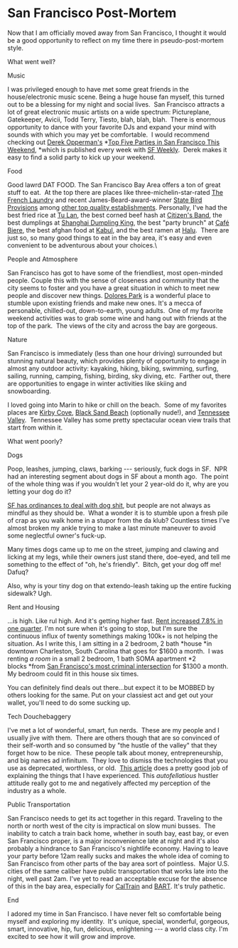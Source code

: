 <!--
slug: san-francisco-post-mortem
date: Mon Sep 16 2013 09:31:00 GMT-0700 (Pacific Daylight Time)
tags: san francisco, bay area, caltrain, bart, muni, marin, food, dogs, tech, douchebags
title: San Francisco Post-Mortem
id: 61414540008
link: http://blog.mhgbrown.is/post/61414540008/san-francisco-post-mortem
raw: {"type":"text","blog_name":"mhgbrown-writing","blog":{"name":"mhgbrown-writing","title":"","description":"","url":"http://blog.mhgbrown.is/","uuid":"t:ePEJSJNMnTiNT1c2s-GWmw","updated":1455741575},"id":61414540008,"post_url":"http://blog.mhgbrown.is/post/61414540008/san-francisco-post-mortem","slug":"san-francisco-post-mortem","date":"2013-09-16 16:31:00 GMT","timestamp":1379349060,"state":"published","format":"html","reblog_key":"YEM7y5BG","tags":["san francisco","bay area","caltrain","bart","muni","marin","food","dogs","tech","douchebags"],"short_url":"https://tmblr.co/ZYX4lqvCbuBe","summary":"San Francisco Post-Mortem","is_blocks_post_format":false,"recommended_source":null,"recommended_color":null,"note_count":1,"title":"San Francisco Post-Mortem","body":"<p>Now that I am officially moved away from San Francisco, I thought it would be a good opportunity to reflect on my time there in pseudo-post-mortem style.  </p>\n<p>What went well?</p>\n<p>Music</p>\n<p>I was privileged enough to have met some great friends in the house/electronic music scene. Being a huge house fan myself, this turned out to be a blessing for my night and social lives.  San Francisco attracts a lot of great electronic music artists on a wide spectrum: Pictureplane, Gatekeeper, Avicii, Todd Terry, Tiesto, blah, blah, blah.  There is enormous opportunity to dance with your favorite DJs and expand your mind with sounds with which you may yet be comfortable.  I would recommend checking out <a href=\"http://blogs.sfweekly.com/author.php?author_id=3053\">Derek Opperman&rsquo;s </a><em><a href=\"http://blogs.sfweekly.com/author.php?author_id=3053\">Top Five Parties in San Francisco This Weekend</a>, </em>which is published every week with <a href=\"http://www.sfweekly.com/\">SF Weekly</a>.  Derek makes it easy to find a solid party to kick up your weekend.</p>\n<p>Food</p>\n<p>Good lawrd DAT FOOD. The San Francisco Bay Area offers a ton of great stuff to eat.  At the top there are places like three-michelin-star-rated <a href=\"http://www.frenchlaundry.com/\">The French Laundry</a> and recent James-Beard-award-winner <a href=\"http://statebirdsf.com/\">State Bird Provisions</a> among <a href=\"http://www.yelp.com/search?find_desc=michelin+star&amp;find_loc=San+Francisco%2C+CA&amp;ns=1&amp;ls=c593001cd2234840#find_desc=michelin+star+restaurant\">other top quality establishments</a>. Personally, I&rsquo;ve had the best fried rice at <a href=\"http://www.yelp.com/biz/t%C3%BA-lan-san-francisco-4\">Tu Lan</a>, the best corned beef hash at <a href=\"http://citizensbandsf.com/\">Citizen&rsquo;s Band</a>, the best dumplings at <a href=\"http://www.yelp.com/biz/shanghai-dumpling-king-san-francisco\">Shanghai Dumpling King</a>, the best &ldquo;party brunch&rdquo; at <a href=\"http://www.yelp.com/biz/caf%C3%A9-biere-emeryville-2\">Café Biere</a>, the best afghan food at <a href=\"http://www.yelp.com/biz/kabul-sunnyvale\">Kabul</a>, and the best ramen at <a href=\"http://www.yelp.com/biz/ramen-halu-san-jose\">Halu</a>.  There are just so, so many good things to eat in the bay area, it&rsquo;s easy and even convenient to be adventurous about your choices.<br/></p>\n<p>People and Atmosphere</p>\n<p>San Francisco has got to have some of the friendliest, most open-minded people. Couple this with the sense of closeness and community that the city seems to foster and you have a great situation in which to meet new people and discover new things. <a href=\"http://www.yelp.com/biz/dolores-park-san-francisco\">Dolores Park</a> is a wonderful place to stumble upon existing friends and make new ones. It&rsquo;s a mecca of personable, chilled-out, down-to-earth, young adults.  One of my favorite weekend activities was to grab some wine and hang out with friends at the top of the park.  The views of the city and across the bay are gorgeous. </p>\n<p>Nature</p>\n<p>San Francisco is immediately (less than one hour driving) surrounded but stunning natural beauty, which provides plenty of opportunity to engage in almost any outdoor activity: kayaking, hiking, biking, swimming, surfing, sailing, running, camping, fishing, birding, sky diving, etc.  Farther out, there are opportunities to engage in winter activities like skiing and snowboarding.</p>\n<p>I loved going into Marin to hike or chill on the beach.  Some of my favorites places are <a href=\"http://www.yelp.com/biz/kirby-cove-campground-sausalito\">Kirby Cove</a>, <a href=\"http://www.sfbg.com/nudebeaches/black-sand-beach\">Black Sand Beach</a> (optionally nude!), and <a href=\"http://www.nps.gov/goga/planyourvisit/tennessee_valley.htm\">Tennessee Valley</a>.  Tennessee Valley has some pretty spectacular ocean view trails that start from within it.</p>\n<p>What went poorly?</p>\n<p>Dogs</p>\n<p>Poop, leashes, jumping, claws, barking — seriously, fuck dogs in SF.  NPR had an interesting segment about dogs in SF about a month ago.  The point of the whole thing was if you wouldn&rsquo;t let your 2 year-old do it, why are you letting your dog do it?  </p>\n<p><a href=\"http://www.sf311.org/index.aspx?page=166\">SF has ordinances to deal with dog shit</a>, but people are not always as mindful as they should be.  What a wonder it is to stumble upon a fresh pile of crap as you walk home in a stupor from the da klub? Countless times I&rsquo;ve almost broken my ankle trying to make a last minute maneuver to avoid some neglectful owner&rsquo;s fuck-up.  </p>\n<p>Many times dogs came up to me on the street, jumping and clawing and licking at my legs, while their owners just stand there, doe-eyed, and tell me something to the effect of &ldquo;oh, he&rsquo;s friendly&rdquo;.  Bitch, get your dog off me! Dafuq?  </p>\n<p>Also, why is your tiny dog on that extendo-leash taking up the entire fucking sidewalk? Ugh.</p>\n<p>Rent and Housing</p>\n<p>&hellip;is high. Like rul high. And it&rsquo;s getting higher fast. <a href=\"http://online.wsj.com/article/SB10001424127887324694904578602013087282582.html\">Rent increased 7.8% in one quarter</a>. I&rsquo;m not sure when it&rsquo;s going to stop, but I&rsquo;m sure the continuous influx of twenty somethings making 100k+ is not helping the situation. As I write this, I am sitting in a 2 bedroom, 2 bath <em>house </em>in downtown Charleston, South Carolina that goes for $1600 a month.  I was renting <em>a room</em> in a small 2 bedroom, 1 bath SOMA apartment <em>2 blocks </em>from <a href=\"http://www.sfgate.com/bayarea/article/6th-and-Mission-intersection-city-s-hottest-crime-2369466.php\">San Francisco&rsquo;s most criminal intersection</a> for $1300 a month. My bedroom could fit in this house six times.</p>\n<p>You can definitely find deals out there&hellip;but expect it to be MOBBED by others looking for the same. Put on your classiest act and get out your wallet, you&rsquo;ll need to do some sucking up.</p>\n<p>Tech Douchebaggery</p>\n<p>I&rsquo;ve met a lot of wonderful, smart, fun nerds.  These are my people and I usually jive with them.  There are others though that are so convinced of their self-worth and so consumed by &ldquo;the hustle of the valley&rdquo; that they forget how to be nice.  These people talk about money, entrepreneurship, and big names ad infinitum.  They love to dismiss the technologies that you use as deprecated, worthless, or old.  <a href=\"http://valleywag.gawker.com/douchebags-like-you-are-ruining-san-francisco-512645164\">This article</a> does a pretty good job of explaining the things that I have experienced. This <em>autofellatious</em> hustler attitude really got to me and negatively affected my perception of the industry as a whole.</p>\n<p>Public Transportation</p>\n<p>San Francisco needs to get its act together in this regard. Traveling to the north or north west of the city is impractical on slow muni busses.  The inability to catch a train back home, whether in south bay, east bay, or even San Francisco proper, is a major inconvenience late at night and it&rsquo;s also probably a hindrance to San Francisco&rsquo;s nightlife economy. Having to leave your party before 12am really sucks and makes the whole idea of coming to San Francisco from other parts of the bay area sort of pointless.  Major U.S. cities of the same caliber have public transportation that works late into the night, well past 2am. I&rsquo;ve yet to read an acceptable excuse for the absence of this in the bay area, especially for <a href=\"http://www.caltrain.com/\">CalTrain</a> and <a href=\"http://www.bart.gov/\">BART</a>. It&rsquo;s truly pathetic.</p>\n<p>End</p>\n<p>I adored my time in San Francisco. I have never felt so comfortable being myself and exploring my identity.  It&rsquo;s unique, special, wonderful, gorgeous, smart, innovative, hip, fun, delicious, enlightening — a world class city. I&rsquo;m excited to see how it will grow and improve.</p>","reblog":{"comment":"<p>Now that I am officially moved away from San Francisco, I thought it would be a good opportunity to reflect on my time there in pseudo-post-mortem style.  </p>\n<p>What went well?</p>\n<p>Music</p>\n<p>I was privileged enough to have met some great friends in the house/electronic music scene. Being a huge house fan myself, this turned out to be a blessing for my night and social lives.  San Francisco attracts a lot of great electronic music artists on a wide spectrum: Pictureplane, Gatekeeper, Avicii, Todd Terry, Tiesto, blah, blah, blah.  There is enormous opportunity to dance with your favorite DJs and expand your mind with sounds with which you may yet be comfortable.  I would recommend checking out <a href=\"http://blogs.sfweekly.com/author.php?author_id=3053\">Derek Opperman’s </a><em><a href=\"http://blogs.sfweekly.com/author.php?author_id=3053\">Top Five Parties in San Francisco This Weekend</a>, </em>which is published every week with <a href=\"http://www.sfweekly.com/\">SF Weekly</a>.  Derek makes it easy to find a solid party to kick up your weekend.</p>\n<p>Food</p>\n<p>Good lawrd DAT FOOD. The San Francisco Bay Area offers a ton of great stuff to eat.  At the top there are places like three-michelin-star-rated <a href=\"http://www.frenchlaundry.com/\">The French Laundry</a> and recent James-Beard-award-winner <a href=\"http://statebirdsf.com/\">State Bird Provisions</a> among <a href=\"http://www.yelp.com/search?find_desc=michelin+star&amp;find_loc=San+Francisco%2C+CA&amp;ns=1&amp;ls=c593001cd2234840#find_desc=michelin+star+restaurant\">other top quality establishments</a>. Personally, I’ve had the best fried rice at <a href=\"http://www.yelp.com/biz/t%C3%BA-lan-san-francisco-4\">Tu Lan</a>, the best corned beef hash at <a href=\"http://citizensbandsf.com/\">Citizen’s Band</a>, the best dumplings at <a href=\"http://www.yelp.com/biz/shanghai-dumpling-king-san-francisco\">Shanghai Dumpling King</a>, the best “party brunch” at <a href=\"http://www.yelp.com/biz/caf%C3%A9-biere-emeryville-2\">Café Biere</a>, the best afghan food at <a href=\"http://www.yelp.com/biz/kabul-sunnyvale\">Kabul</a>, and the best ramen at <a href=\"http://www.yelp.com/biz/ramen-halu-san-jose\">Halu</a>.  There are just so, so many good things to eat in the bay area, it’s easy and even convenient to be adventurous about your choices.<br></p>\n<p>People and Atmosphere</p>\n<p>San Francisco has got to have some of the friendliest, most open-minded people. Couple this with the sense of closeness and community that the city seems to foster and you have a great situation in which to meet new people and discover new things. <a href=\"http://www.yelp.com/biz/dolores-park-san-francisco\">Dolores Park</a> is a wonderful place to stumble upon existing friends and make new ones. It’s a mecca of personable, chilled-out, down-to-earth, young adults.  One of my favorite weekend activities was to grab some wine and hang out with friends at the top of the park.  The views of the city and across the bay are gorgeous. </p>\n<p>Nature</p>\n<p>San Francisco is immediately (less than one hour driving) surrounded but stunning natural beauty, which provides plenty of opportunity to engage in almost any outdoor activity: kayaking, hiking, biking, swimming, surfing, sailing, running, camping, fishing, birding, sky diving, etc.  Farther out, there are opportunities to engage in winter activities like skiing and snowboarding.</p>\n<p>I loved going into Marin to hike or chill on the beach.  Some of my favorites places are <a href=\"http://www.yelp.com/biz/kirby-cove-campground-sausalito\">Kirby Cove</a>, <a href=\"http://www.sfbg.com/nudebeaches/black-sand-beach\">Black Sand Beach</a> (optionally nude!), and <a href=\"http://www.nps.gov/goga/planyourvisit/tennessee_valley.htm\">Tennessee Valley</a>.  Tennessee Valley has some pretty spectacular ocean view trails that start from within it.</p>\n<p>What went poorly?</p>\n<p>Dogs</p>\n<p>Poop, leashes, jumping, claws, barking — seriously, fuck dogs in SF.  NPR had an interesting segment about dogs in SF about a month ago.  The point of the whole thing was if you wouldn’t let your 2 year-old do it, why are you letting your dog do it?  </p>\n<p><a href=\"http://www.sf311.org/index.aspx?page=166\">SF has ordinances to deal with dog shit</a>, but people are not always as mindful as they should be.  What a wonder it is to stumble upon a fresh pile of crap as you walk home in a stupor from the da klub? Countless times I’ve almost broken my ankle trying to make a last minute maneuver to avoid some neglectful owner’s fuck-up.  </p>\n<p>Many times dogs came up to me on the street, jumping and clawing and licking at my legs, while their owners just stand there, doe-eyed, and tell me something to the effect of “oh, he’s friendly”.  Bitch, get your dog off me! Dafuq?  </p>\n<p>Also, why is your tiny dog on that extendo-leash taking up the entire fucking sidewalk? Ugh.</p>\n<p>Rent and Housing</p>\n<p>…is high. Like rul high. And it’s getting higher fast. <a href=\"http://online.wsj.com/article/SB10001424127887324694904578602013087282582.html\">Rent increased 7.8% in one quarter</a>. I’m not sure when it’s going to stop, but I’m sure the continuous influx of twenty somethings making 100k+ is not helping the situation. As I write this, I am sitting in a 2 bedroom, 2 bath <em>house </em>in downtown Charleston, South Carolina that goes for $1600 a month.  I was renting <em>a room</em> in a small 2 bedroom, 1 bath SOMA apartment <em>2 blocks </em>from <a href=\"http://www.sfgate.com/bayarea/article/6th-and-Mission-intersection-city-s-hottest-crime-2369466.php\">San Francisco’s most criminal intersection</a> for $1300 a month. My bedroom could fit in this house six times.</p>\n<p>You can definitely find deals out there…but expect it to be MOBBED by others looking for the same. Put on your classiest act and get out your wallet, you’ll need to do some sucking up.</p>\n<p>Tech Douchebaggery</p>\n<p>I’ve met a lot of wonderful, smart, fun nerds.  These are my people and I usually jive with them.  There are others though that are so convinced of their self-worth and so consumed by “the hustle of the valley” that they forget how to be nice.  These people talk about money, entrepreneurship, and big names ad infinitum.  They love to dismiss the technologies that you use as deprecated, worthless, or old.  <a href=\"http://valleywag.gawker.com/douchebags-like-you-are-ruining-san-francisco-512645164\">This article</a> does a pretty good job of explaining the things that I have experienced. This <em>autofellatious</em> hustler attitude really got to me and negatively affected my perception of the industry as a whole.</p>\n<p>Public Transportation</p>\n<p>San Francisco needs to get its act together in this regard. Traveling to the north or north west of the city is impractical on slow muni busses.  The inability to catch a train back home, whether in south bay, east bay, or even San Francisco proper, is a major inconvenience late at night and it’s also probably a hindrance to San Francisco’s nightlife economy. Having to leave your party before 12am really sucks and makes the whole idea of coming to San Francisco from other parts of the bay area sort of pointless.  Major U.S. cities of the same caliber have public transportation that works late into the night, well past 2am. I’ve yet to read an acceptable excuse for the absence of this in the bay area, especially for <a href=\"http://www.caltrain.com/\">CalTrain</a> and <a href=\"http://www.bart.gov/\">BART</a>. It’s truly pathetic.</p>\n<p>End</p>\n<p>I adored my time in San Francisco. I have never felt so comfortable being myself and exploring my identity.  It’s unique, special, wonderful, gorgeous, smart, innovative, hip, fun, delicious, enlightening — a world class city. I’m excited to see how it will grow and improve.</p>","tree_html":""},"trail":[{"blog":{"name":"mhgbrown-writing","active":true,"theme":{"header_full_width":2448,"header_full_height":3264,"header_focus_width":2048,"header_focus_height":1152,"avatar_shape":"circle","background_color":"#FAFAFA","body_font":"Helvetica Neue","header_bounds":"997,2351,2266,96","header_image":"https://static.tumblr.com/4b23ec7fb988076e81306480748de0b1/aqgwfuh/OUkncja1l/tumblr_static_5q6zyxvvxkco0k440g4kokosg.jpg","header_image_focused":"https://static.tumblr.com/4b23ec7fb988076e81306480748de0b1/aqgwfuh/SPuncja1u/tumblr_static_tumblr_static_5q6zyxvvxkco0k440g4kokosg_focused_v3.jpg","header_image_scaled":"https://static.tumblr.com/4b23ec7fb988076e81306480748de0b1/aqgwfuh/OUkncja1l/tumblr_static_5q6zyxvvxkco0k440g4kokosg_2048_v2.jpg","header_stretch":true,"link_color":"#529ECC","show_avatar":true,"show_description":true,"show_header_image":true,"show_title":true,"title_color":"#444444","title_font":"Gibson","title_font_weight":"bold"},"share_likes":false,"share_following":false,"can_be_followed":true},"post":{"id":"61414540008"},"content_raw":"<p>Now that I am officially moved away from San Francisco, I thought it would be a good opportunity to reflect on my time there in pseudo-post-mortem style.  </p>\n<p>What went well?</p>\n<p>Music</p>\n<p>I was privileged enough to have met some great friends in the house/electronic music scene. Being a huge house fan myself, this turned out to be a blessing for my night and social lives.  San Francisco attracts a lot of great electronic music artists on a wide spectrum: Pictureplane, Gatekeeper, Avicii, Todd Terry, Tiesto, blah, blah, blah.  There is enormous opportunity to dance with your favorite DJs and expand your mind with sounds with which you may yet be comfortable.  I would recommend checking out <a href=\"http://blogs.sfweekly.com/author.php?author_id=3053\">Derek Opperman’s </a><em><a href=\"http://blogs.sfweekly.com/author.php?author_id=3053\">Top Five Parties in San Francisco This Weekend</a>, </em>which is published every week with <a href=\"http://www.sfweekly.com/\">SF Weekly</a>.  Derek makes it easy to find a solid party to kick up your weekend.</p>\n<p>Food</p>\n<p>Good lawrd DAT FOOD. The San Francisco Bay Area offers a ton of great stuff to eat.  At the top there are places like three-michelin-star-rated <a href=\"http://www.frenchlaundry.com/\">The French Laundry</a> and recent James-Beard-award-winner <a href=\"http://statebirdsf.com/\">State Bird Provisions</a> among <a href=\"http://www.yelp.com/search?find_desc=michelin+star&amp;find_loc=San+Francisco%2C+CA&amp;ns=1&amp;ls=c593001cd2234840#find_desc=michelin+star+restaurant\">other top quality establishments</a>. Personally, I’ve had the best fried rice at <a href=\"http://www.yelp.com/biz/t%C3%BA-lan-san-francisco-4\">Tu Lan</a>, the best corned beef hash at <a href=\"http://citizensbandsf.com/\">Citizen’s Band</a>, the best dumplings at <a href=\"http://www.yelp.com/biz/shanghai-dumpling-king-san-francisco\">Shanghai Dumpling King</a>, the best “party brunch” at <a href=\"http://www.yelp.com/biz/caf%C3%A9-biere-emeryville-2\">Café Biere</a>, the best afghan food at <a href=\"http://www.yelp.com/biz/kabul-sunnyvale\">Kabul</a>, and the best ramen at <a href=\"http://www.yelp.com/biz/ramen-halu-san-jose\">Halu</a>.  There are just so, so many good things to eat in the bay area, it’s easy and even convenient to be adventurous about your choices.<br></p>\n<p>People and Atmosphere</p>\n<p>San Francisco has got to have some of the friendliest, most open-minded people. Couple this with the sense of closeness and community that the city seems to foster and you have a great situation in which to meet new people and discover new things. <a href=\"http://www.yelp.com/biz/dolores-park-san-francisco\">Dolores Park</a> is a wonderful place to stumble upon existing friends and make new ones. It’s a mecca of personable, chilled-out, down-to-earth, young adults.  One of my favorite weekend activities was to grab some wine and hang out with friends at the top of the park.  The views of the city and across the bay are gorgeous. </p>\n<p>Nature</p>\n<p>San Francisco is immediately (less than one hour driving) surrounded but stunning natural beauty, which provides plenty of opportunity to engage in almost any outdoor activity: kayaking, hiking, biking, swimming, surfing, sailing, running, camping, fishing, birding, sky diving, etc.  Farther out, there are opportunities to engage in winter activities like skiing and snowboarding.</p>\n<p>I loved going into Marin to hike or chill on the beach.  Some of my favorites places are <a href=\"http://www.yelp.com/biz/kirby-cove-campground-sausalito\">Kirby Cove</a>, <a href=\"http://www.sfbg.com/nudebeaches/black-sand-beach\">Black Sand Beach</a> (optionally nude!), and <a href=\"http://www.nps.gov/goga/planyourvisit/tennessee_valley.htm\">Tennessee Valley</a>.  Tennessee Valley has some pretty spectacular ocean view trails that start from within it.</p>\n<p>What went poorly?</p>\n<p>Dogs</p>\n<p>Poop, leashes, jumping, claws, barking — seriously, fuck dogs in SF.  NPR had an interesting segment about dogs in SF about a month ago.  The point of the whole thing was if you wouldn’t let your 2 year-old do it, why are you letting your dog do it?  </p>\n<p><a href=\"http://www.sf311.org/index.aspx?page=166\">SF has ordinances to deal with dog shit</a>, but people are not always as mindful as they should be.  What a wonder it is to stumble upon a fresh pile of crap as you walk home in a stupor from the da klub? Countless times I’ve almost broken my ankle trying to make a last minute maneuver to avoid some neglectful owner’s fuck-up.  </p>\n<p>Many times dogs came up to me on the street, jumping and clawing and licking at my legs, while their owners just stand there, doe-eyed, and tell me something to the effect of “oh, he’s friendly”.  Bitch, get your dog off me! Dafuq?  </p>\n<p>Also, why is your tiny dog on that extendo-leash taking up the entire fucking sidewalk? Ugh.</p>\n<p>Rent and Housing</p>\n<p>…is high. Like rul high. And it’s getting higher fast. <a href=\"http://online.wsj.com/article/SB10001424127887324694904578602013087282582.html\">Rent increased 7.8% in one quarter</a>. I’m not sure when it’s going to stop, but I’m sure the continuous influx of twenty somethings making 100k+ is not helping the situation. As I write this, I am sitting in a 2 bedroom, 2 bath <em>house </em>in downtown Charleston, South Carolina that goes for $1600 a month.  I was renting <em>a room</em> in a small 2 bedroom, 1 bath SOMA apartment <em>2 blocks </em>from <a href=\"http://www.sfgate.com/bayarea/article/6th-and-Mission-intersection-city-s-hottest-crime-2369466.php\">San Francisco’s most criminal intersection</a> for $1300 a month. My bedroom could fit in this house six times.</p>\n<p>You can definitely find deals out there…but expect it to be MOBBED by others looking for the same. Put on your classiest act and get out your wallet, you’ll need to do some sucking up.</p>\n<p>Tech Douchebaggery</p>\n<p>I’ve met a lot of wonderful, smart, fun nerds.  These are my people and I usually jive with them.  There are others though that are so convinced of their self-worth and so consumed by “the hustle of the valley” that they forget how to be nice.  These people talk about money, entrepreneurship, and big names ad infinitum.  They love to dismiss the technologies that you use as deprecated, worthless, or old.  <a href=\"http://valleywag.gawker.com/douchebags-like-you-are-ruining-san-francisco-512645164\">This article</a> does a pretty good job of explaining the things that I have experienced. This <em>autofellatious</em> hustler attitude really got to me and negatively affected my perception of the industry as a whole.</p>\n<p>Public Transportation</p>\n<p>San Francisco needs to get its act together in this regard. Traveling to the north or north west of the city is impractical on slow muni busses.  The inability to catch a train back home, whether in south bay, east bay, or even San Francisco proper, is a major inconvenience late at night and it’s also probably a hindrance to San Francisco’s nightlife economy. Having to leave your party before 12am really sucks and makes the whole idea of coming to San Francisco from other parts of the bay area sort of pointless.  Major U.S. cities of the same caliber have public transportation that works late into the night, well past 2am. I’ve yet to read an acceptable excuse for the absence of this in the bay area, especially for <a href=\"http://www.caltrain.com/\">CalTrain</a> and <a href=\"http://www.bart.gov/\">BART</a>. It’s truly pathetic.</p>\n<p>End</p>\n<p>I adored my time in San Francisco. I have never felt so comfortable being myself and exploring my identity.  It’s unique, special, wonderful, gorgeous, smart, innovative, hip, fun, delicious, enlightening — a world class city. I’m excited to see how it will grow and improve.</p>","content":"<p>Now that I am officially moved away from San Francisco, I thought it would be a good opportunity to reflect on my time there in pseudo-post-mortem style. &nbsp;</p>\n<p>What went well?</p>\n<p>Music</p>\n<p>I was privileged enough to have met some great friends in the house/electronic music scene. Being a huge house fan myself, this turned out to be a blessing for my night and social lives. &nbsp;San Francisco attracts a lot of great electronic music artists on a wide spectrum: Pictureplane, Gatekeeper, Avicii, Todd Terry, Tiesto, blah, blah, blah. &nbsp;There is enormous opportunity to dance with your favorite DJs and expand your mind with sounds with which you may yet be comfortable. &nbsp;I would recommend checking out <a href=\"http://blogs.sfweekly.com/author.php?author_id=3053\">Derek Opperman&rsquo;s </a><em><a href=\"http://blogs.sfweekly.com/author.php?author_id=3053\">Top Five Parties in San Francisco This Weekend</a>,&nbsp;</em>which is published every week with <a href=\"http://www.sfweekly.com/\">SF Weekly</a>. &nbsp;Derek makes it easy to find a solid party to kick up your weekend.</p>\n<p>Food</p>\n<p>Good lawrd DAT FOOD. The San Francisco Bay Area offers a ton of great stuff to eat. &nbsp;At the top there are places like three-michelin-star-rated <a href=\"http://www.frenchlaundry.com/\">The French Laundry</a> and recent James-Beard-award-winner <a href=\"http://statebirdsf.com/\">State Bird Provisions</a> among <a href=\"http://www.yelp.com/search?find_desc=michelin+star&amp;find_loc=San+Francisco%2C+CA&amp;ns=1&amp;ls=c593001cd2234840#find_desc=michelin+star+restaurant\">other top quality establishments</a>. Personally, I&rsquo;ve had&nbsp;the best fried rice at <a href=\"http://www.yelp.com/biz/t%C3%BA-lan-san-francisco-4\">Tu Lan</a>, the best corned beef hash at <a href=\"http://citizensbandsf.com/\">Citizen&rsquo;s Band</a>, the best dumplings at <a href=\"http://www.yelp.com/biz/shanghai-dumpling-king-san-francisco\">Shanghai Dumpling King</a>, the best &ldquo;party brunch&rdquo; at <a href=\"http://www.yelp.com/biz/caf%C3%A9-biere-emeryville-2\">Caf&eacute; Biere</a>, the best afghan food at <a href=\"http://www.yelp.com/biz/kabul-sunnyvale\">Kabul</a>, and the best ramen at <a href=\"http://www.yelp.com/biz/ramen-halu-san-jose\">Halu</a>. &nbsp;There are just so, so many good things to eat in the bay area, it&rsquo;s easy and even convenient to be adventurous about your choices.<br /></p>\n<p>People and Atmosphere</p>\n<p>San Francisco has got to have some of the friendliest, most open-minded people. Couple this with the sense of closeness and community that the city seems to foster and you have a great situation in which to meet new people and discover new things. <a href=\"http://www.yelp.com/biz/dolores-park-san-francisco\">Dolores Park</a>&nbsp;is a wonderful place to stumble upon existing friends and make new ones. It&rsquo;s a mecca of personable, chilled-out, down-to-earth, young adults. &nbsp;One of my favorite weekend activities was to grab some wine and hang out with friends at the top of the park. &nbsp;The views of the city and across the bay are gorgeous.&nbsp;</p>\n<p>Nature</p>\n<p>San Francisco is immediately (less than one hour driving) surrounded but stunning natural beauty, which provides plenty of opportunity to engage in almost any outdoor activity: kayaking, hiking, biking, swimming, surfing, sailing, running, camping, fishing, birding, sky diving, etc. &nbsp;Farther out, there are opportunities to engage in winter activities like skiing and snowboarding.</p>\n<p>I loved going into Marin to hike or chill on the beach. &nbsp;Some of my favorites places are <a href=\"http://www.yelp.com/biz/kirby-cove-campground-sausalito\">Kirby Cove</a>, <a href=\"http://www.sfbg.com/nudebeaches/black-sand-beach\">Black Sand Beach</a> (optionally nude!), and <a href=\"http://www.nps.gov/goga/planyourvisit/tennessee_valley.htm\">Tennessee Valley</a>. &nbsp;Tennessee Valley has some pretty spectacular ocean view trails that start from within it.</p>\n<p>What went poorly?</p>\n<p>Dogs</p>\n<p>Poop, leashes, jumping, claws, barking &mdash; seriously, fuck dogs in SF. &nbsp;NPR had an interesting segment about dogs in SF about a month ago. &nbsp;The point of the whole thing was if you wouldn&rsquo;t let your 2 year-old do it, why are you letting your dog do it? &nbsp;</p>\n<p><a href=\"http://www.sf311.org/index.aspx?page=166\">SF has ordinances to deal with dog shit</a>, but people are not always as mindful as they should be. &nbsp;What a wonder it is to stumble upon a fresh pile of crap as you walk home in a stupor from the da klub? Countless times I&rsquo;ve almost broken my ankle trying to make a last minute maneuver to avoid some neglectful owner&rsquo;s fuck-up. &nbsp;</p>\n<p>Many times dogs came up to me on the street, jumping and clawing and licking at my legs, while their owners just stand there, doe-eyed, and tell me something to the effect of &ldquo;oh, he&rsquo;s friendly&rdquo;. &nbsp;Bitch, get your dog off me! Dafuq? &nbsp;</p>\n<p>Also, why is your tiny dog on that extendo-leash taking up the entire fucking sidewalk? Ugh.</p>\n<p>Rent and Housing</p>\n<p>&hellip;is high. Like rul high. And it&rsquo;s getting higher fast. <a href=\"http://online.wsj.com/article/SB10001424127887324694904578602013087282582.html\">Rent increased 7.8% in one quarter</a>. I&rsquo;m not sure when it&rsquo;s going to stop, but I&rsquo;m sure the continuous influx of twenty somethings making 100k+ is not helping the situation. As I write this, I am sitting in a 2 bedroom, 2 bath&nbsp;<em>house&nbsp;</em>in downtown Charleston, South Carolina that goes for $1600 a month. &nbsp;I was renting&nbsp;<em>a room</em> in a small 2 bedroom, 1 bath SOMA apartment&nbsp;<em>2 blocks&nbsp;</em>from <a href=\"http://www.sfgate.com/bayarea/article/6th-and-Mission-intersection-city-s-hottest-crime-2369466.php\">San Francisco&rsquo;s most criminal intersection</a> for $1300 a month. My bedroom could fit in this house six times.</p>\n<p>You can definitely find deals out there&hellip;but expect it to be MOBBED by others looking for the same. Put on your classiest act and get out your wallet, you&rsquo;ll need to do some sucking up.</p>\n<p>Tech Douchebaggery</p>\n<p>I&rsquo;ve met a lot of wonderful, smart, fun nerds. &nbsp;These are my people and I usually jive with them. &nbsp;There are others though that are so convinced of their self-worth and so consumed by &ldquo;the hustle of the valley&rdquo; that they forget how to be nice. &nbsp;These people talk about money,&nbsp;entrepreneurship, and big names&nbsp;ad infinitum. &nbsp;They love to dismiss the technologies that you use as deprecated, worthless, or old. &nbsp;<a href=\"http://valleywag.gawker.com/douchebags-like-you-are-ruining-san-francisco-512645164\">This article</a> does a pretty good job of explaining the things that I have experienced. This <em>autofellatious</em>&nbsp;hustler attitude really got to me and negatively affected my perception of the industry as a whole.</p>\n<p>Public Transportation</p>\n<p>San Francisco needs to get its act together in this regard. Traveling to the north or north west of the city is impractical on slow muni busses. &nbsp;The inability to catch a train back home, whether in south bay, east bay, or even San Francisco proper, is a major inconvenience late at night and it&rsquo;s also probably a hindrance to San Francisco&rsquo;s nightlife economy. Having to leave your party before 12am really sucks and makes the whole idea of coming to San Francisco from other parts of the bay area sort of pointless. &nbsp;Major U.S. cities of the same caliber have public transportation that works late into the night, well past 2am. I&rsquo;ve yet to read an acceptable excuse for the absence of this in the bay area, especially for <a href=\"http://www.caltrain.com/\">CalTrain</a> and <a href=\"http://www.bart.gov/\">BART</a>. It&rsquo;s truly pathetic.</p>\n<p>End</p>\n<p>I adored my time in San Francisco. I have never felt so comfortable being myself and exploring my identity. &nbsp;It&rsquo;s unique, special, wonderful, gorgeous, smart, innovative, hip, fun, delicious, enlightening &mdash; a world class city. I&rsquo;m excited to see how it will grow and improve.</p>","is_current_item":true,"is_root_item":true}],"can_like":false,"can_reblog":false,"can_send_in_message":true,"can_reply":false,"display_avatar":true}
publish: 2013-09-016
-->


San Francisco Post-Mortem
=========================

Now that I am officially moved away from San Francisco, I thought it
would be a good opportunity to reflect on my time there in
pseudo-post-mortem style.  

What went well?

Music

I was privileged enough to have met some great friends in the
house/electronic music scene. Being a huge house fan myself, this turned
out to be a blessing for my night and social lives.  San Francisco
attracts a lot of great electronic music artists on a wide spectrum:
Pictureplane, Gatekeeper, Avicii, Todd Terry, Tiesto, blah, blah, blah.
 There is enormous opportunity to dance with your favorite DJs and
expand your mind with sounds with which you may yet be comfortable.  I
would recommend checking out [Derek
Opperman's](http://blogs.sfweekly.com/author.php?author_id=3053) *[Top
Five Parties in San Francisco This
Weekend](http://blogs.sfweekly.com/author.php?author_id=3053), *which is
published every week with [SF Weekly](http://www.sfweekly.com/).  Derek
makes it easy to find a solid party to kick up your weekend.

Food

Good lawrd DAT FOOD. The San Francisco Bay Area offers a ton of great
stuff to eat.  At the top there are places like
three-michelin-star-rated [The French
Laundry](http://www.frenchlaundry.com/) and recent
James-Beard-award-winner [State Bird
Provisions](http://statebirdsf.com/) among [other top quality
establishments](http://www.yelp.com/search?find_desc=michelin+star&find_loc=San+Francisco%2C+CA&ns=1&ls=c593001cd2234840#find_desc=michelin+star+restaurant).
Personally, I've had the best fried rice at [Tu
Lan](http://www.yelp.com/biz/t%C3%BA-lan-san-francisco-4), the best
corned beef hash at [Citizen's Band](http://citizensbandsf.com/), the
best dumplings at [Shanghai Dumpling
King](http://www.yelp.com/biz/shanghai-dumpling-king-san-francisco), the
best "party brunch" at [Café
Biere](http://www.yelp.com/biz/caf%C3%A9-biere-emeryville-2), the best
afghan food at [Kabul](http://www.yelp.com/biz/kabul-sunnyvale), and the
best ramen at [Halu](http://www.yelp.com/biz/ramen-halu-san-jose).
 There are just so, so many good things to eat in the bay area, it's
easy and even convenient to be adventurous about your choices.\

People and Atmosphere

San Francisco has got to have some of the friendliest, most open-minded
people. Couple this with the sense of closeness and community that the
city seems to foster and you have a great situation in which to meet new
people and discover new things. [Dolores
Park](http://www.yelp.com/biz/dolores-park-san-francisco) is a wonderful
place to stumble upon existing friends and make new ones. It's a mecca
of personable, chilled-out, down-to-earth, young adults.  One of my
favorite weekend activities was to grab some wine and hang out with
friends at the top of the park.  The views of the city and across the
bay are gorgeous. 

Nature

San Francisco is immediately (less than one hour driving) surrounded but
stunning natural beauty, which provides plenty of opportunity to engage
in almost any outdoor activity: kayaking, hiking, biking, swimming,
surfing, sailing, running, camping, fishing, birding, sky diving, etc.
 Farther out, there are opportunities to engage in winter activities
like skiing and snowboarding.

I loved going into Marin to hike or chill on the beach.  Some of my
favorites places are [Kirby
Cove](http://www.yelp.com/biz/kirby-cove-campground-sausalito), [Black
Sand Beach](http://www.sfbg.com/nudebeaches/black-sand-beach)
(optionally nude!), and [Tennessee
Valley](http://www.nps.gov/goga/planyourvisit/tennessee_valley.htm).
 Tennessee Valley has some pretty spectacular ocean view trails that
start from within it.

What went poorly?

Dogs

Poop, leashes, jumping, claws, barking --- seriously, fuck dogs in SF.
 NPR had an interesting segment about dogs in SF about a month ago.  The
point of the whole thing was if you wouldn't let your 2 year-old do it,
why are you letting your dog do it?  

[SF has ordinances to deal with dog
shit](http://www.sf311.org/index.aspx?page=166), but people are not
always as mindful as they should be.  What a wonder it is to stumble
upon a fresh pile of crap as you walk home in a stupor from the da klub?
Countless times I've almost broken my ankle trying to make a last minute
maneuver to avoid some neglectful owner's fuck-up.  

Many times dogs came up to me on the street, jumping and clawing and
licking at my legs, while their owners just stand there, doe-eyed, and
tell me something to the effect of "oh, he's friendly".  Bitch, get your
dog off me! Dafuq?  

Also, why is your tiny dog on that extendo-leash taking up the entire
fucking sidewalk? Ugh.

Rent and Housing

...is high. Like rul high. And it's getting higher fast. [Rent increased
7.8% in one
quarter](http://online.wsj.com/article/SB10001424127887324694904578602013087282582.html).
I'm not sure when it's going to stop, but I'm sure the continuous influx
of twenty somethings making 100k+ is not helping the situation. As I
write this, I am sitting in a 2 bedroom, 2 bath *house *in downtown
Charleston, South Carolina that goes for \$1600 a month.  I was
renting *a room* in a small 2 bedroom, 1 bath SOMA apartment *2
blocks *from [San Francisco's most criminal
intersection](http://www.sfgate.com/bayarea/article/6th-and-Mission-intersection-city-s-hottest-crime-2369466.php)
for \$1300 a month. My bedroom could fit in this house six times.

You can definitely find deals out there...but expect it to be MOBBED by
others looking for the same. Put on your classiest act and get out your
wallet, you'll need to do some sucking up.

Tech Douchebaggery

I've met a lot of wonderful, smart, fun nerds.  These are my people and
I usually jive with them.  There are others though that are so convinced
of their self-worth and so consumed by "the hustle of the valley" that
they forget how to be nice.  These people talk about
money, entrepreneurship, and big names ad infinitum.  They love to
dismiss the technologies that you use as deprecated, worthless, or old.
 [This
article](http://valleywag.gawker.com/douchebags-like-you-are-ruining-san-francisco-512645164)
does a pretty good job of explaining the things that I have experienced.
This *autofellatious* hustler attitude really got to me and negatively
affected my perception of the industry as a whole.

Public Transportation

San Francisco needs to get its act together in this regard. Traveling to
the north or north west of the city is impractical on slow muni busses.
 The inability to catch a train back home, whether in south bay, east
bay, or even San Francisco proper, is a major inconvenience late at
night and it's also probably a hindrance to San Francisco's nightlife
economy. Having to leave your party before 12am really sucks and makes
the whole idea of coming to San Francisco from other parts of the bay
area sort of pointless.  Major U.S. cities of the same caliber have
public transportation that works late into the night, well past 2am.
I've yet to read an acceptable excuse for the absence of this in the bay
area, especially for [CalTrain](http://www.caltrain.com/) and
[BART](http://www.bart.gov/). It's truly pathetic.

End

I adored my time in San Francisco. I have never felt so comfortable
being myself and exploring my identity.  It's unique, special,
wonderful, gorgeous, smart, innovative, hip, fun, delicious,
enlightening --- a world class city. I'm excited to see how it will grow
and improve.

